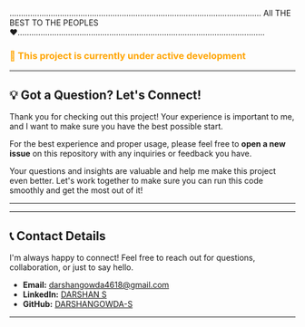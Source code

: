 
.............................................................................................................. All THE BEST TO THE PEOPLES ❤️............................................................................................................


<h3 style="color: orange; font-weight: bold align:center;">
🚧 This project is currently under active development
</h3>

---
## 💡 Got a Question? Let's Connect!

Thank you for checking out this project! Your experience is important to me, and I want to make sure you have the best possible start.

For the best experience and proper usage, please feel free to **open a new issue** on this repository with any inquiries or feedback you have.

Your questions and insights are valuable and help me make this project even better. Let's work together to make sure you can run this code smoothly and get the most out of it!

---

---
## 📞 Contact Details

I'm always happy to connect! Feel free to reach out for questions, collaboration, or just to say hello.

* **Email:** [darshangowda4618@gmail.com](mailto:darshangowda4618@gmail.com)
* **LinkedIn:** [DARSHAN S]((https://www.linkedin.com/in/darshans2003/))
* **GitHub:** [DARSHANGOWDA-S](https://github.com/DARSHANGOWDA-S)

---

